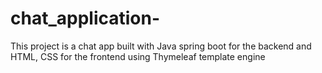 # chat_application-
This project is a chat app built with Java spring boot for the backend and HTML, CSS for the frontend using Thymeleaf template engine

